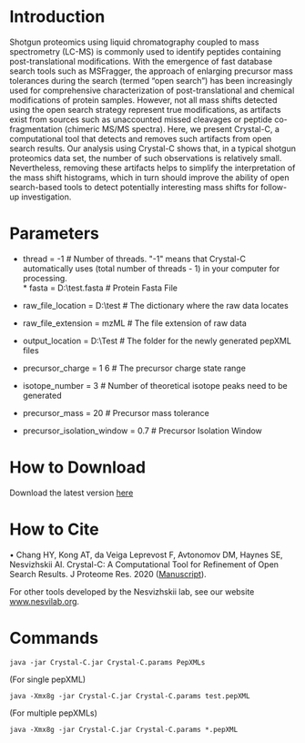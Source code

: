
# Introduction
  Shotgun proteomics using liquid chromatography coupled to mass spectrometry (LC-MS) is commonly used to identify peptides containing post-translational modifications. With the emergence of fast database search tools such as MSFragger, the approach of enlarging precursor mass tolerances during the search (termed “open search”) has been increasingly used for comprehensive characterization of post-translational and chemical modifications of protein samples. However, not all mass shifts detected using the open search strategy represent true modifications, as artifacts exist from sources such as unaccounted missed cleavages or peptide co-fragmentation (chimeric MS/MS spectra). Here, we present Crystal-C, a computational tool that detects and removes such artifacts from open search results. Our analysis using Crystal-C shows that, in a typical shotgun proteomics data set, the number of such observations is relatively small. Nevertheless, removing these artifacts helps to simplify the interpretation of the mass shift histograms, which in turn should improve the ability of open search-based tools to detect potentially interesting mass shifts for follow-up investigation.


# Parameters
* thread = -1                             # Number of threads. "-1" means that Crystal-C automatically uses (total number of threads - 1) in your computer for processing. <br /> * fasta = D:\test.fasta                   # Protein Fasta File <br />
* raw_file_location = D:\test             # The dictionary where the raw data locates
* raw_file_extension = mzML               # The file extension of raw data
* output_location = D:\Test               # The folder for the newly generated pepXML files

* precursor_charge = 1 6                  # The precursor charge state range
* isotope_number = 3                      # Number of theoretical isotope peaks need to be generated
* precursor_mass = 20                     # Precursor mass tolerance
* precursor_isolation_window = 0.7        # Precursor Isolation Window 



# How to Download
Download the latest version [here](https://github.com/Nesvilab/Crystal-C/releases/latest)


# How to Cite
•	Chang HY, Kong AT, da Veiga Leprevost F, Avtonomov DM, Haynes SE, Nesvizhskii AI. Crystal-C: A Computational Tool for Refinement of Open Search Results. J Proteome Res. 2020 ([Manuscript](https://pubs.acs.org/doi/abs/10.1021/acs.jproteome.0c00119)).

For other tools developed by the Nesvizhskii lab, see our website www.nesvilab.org.


# Commands
`java -jar Crystal-C.jar Crystal-C.params PepXMLs`

(For single pepXML)

`java -Xmx8g -jar Crystal-C.jar Crystal-C.params test.pepXML`

(For multiple pepXMLs)

`java -Xmx8g -jar Crystal-C.jar Crystal-C.params *.pepXML`

